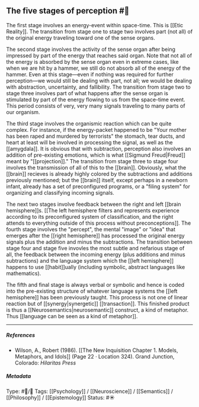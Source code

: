 ## The five stages of perception  #🧠 

The first stage involves an energy-event within space-time. This is [[Etic Reality]]. The transition from stage one to stage two involves part (not all) of the original energy traveling toward one of the sense organs. 

The second stage involves the activity of the sense organ after being impressed by part of the energy that reaches said organ. Note that not all of the energy is absorbed by the sense organ even in extreme cases, like when we are hit by a hammer, we still do not absorb all of the energy of the hammer. Even at this stage—even if nothing was required for further perception—we would still be dealing with part, not all; we would be dealing with abstraction, uncertainty, and fallibility. The transition from stage two to stage three involves part of what happens after the sense organ is stimulated by part of the energy flowing to us from the space-time event. This period consists of very, very many signals traveling to many parts of our organism. 

The third stage involves the organismic reaction which can be quite complex. For instance, if the energy-packet happened to be "Your mother has been raped and murdered by terrorists" the stomach, tear ducts, and heart at least will be involved in processing the signal, as well as the [[amygdala]]. It is obvious that with subtraction, perception also involves an addition of pre-existing emotions, which is what [[Sigmund Freud|Freud]] meant by "[[projection]]." The transition from stage three to stage four involves the transmission of all of this to the [[brain]]. Obviously, what the [[brain]] recieves is already highly colored by the subtractions and additions previously mentioned; but the [[brain]] itself, except perhaps in a newborn infant, already has a set of preconfigured programs, or a "filing system" for organizing and classifying incoming signals.

The next two stages involve feedback between the right and left [[brain hemisphere]]s. [[The left hemisphere filters and represents experience according to its preconfigured system of classification, and the right attends to everything outside of this process without preconceptions]]. The fourth stage involves the "percept", the mental "image" or "idea" that emerges after the [[right hemisphere]] has processed the original energy signals plus the addition and minus the subtractions. The transition between stage four and stage five invovles the most subtle and nefarious stage of all, the feedback between the incoming energy (plus additions and minus subtractions) and the language system which the [[left hemisphere]] happens to use [[habit]]ually (including symbolic, abstract languages like mathematics). 

The fifth and final stage is always verbal or symbolic and hence is coded into the pre-existing structure of whatever language systems the [[left hemisphere]] has been previously taught. This process is not one of linear reaction but of [[synergy|synergetic]] [[transaction]]. This finished product is thus a [[Neurosemantics|neurosemantic]] construct, a kind of metaphor. Thus [[language can be seen as a kind of metaphor]]. 

___

##### References

- Wilson, A., Robert (1986). [[The New Inquisition Chapter 1. Models, Metaphors, and Idols]] (Page 22 · Location 324). Grand Junction, Colorado: _Hilaritas Press_

##### Metadata

Type: #🔵/🔵 
Tags: [[Psychology]] / [[Neuroscience]] / [[Semantics]] / [[Philosophy]] / [[Epistemology]]
Status: #☀️ 